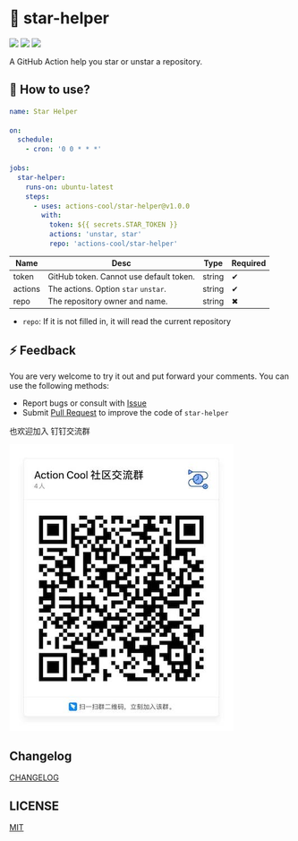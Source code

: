 # 🌟 star-helper

![](https://img.shields.io/github/workflow/status/actions-cool/star-helper/CI?style=flat-square)
[![](https://img.shields.io/badge/marketplace-star--helper-blueviolet?style=flat-square)](https://github.com/marketplace/actions/star-helper)
[![](https://img.shields.io/github/v/release/actions-cool/star-helper?style=flat-square&color=orange)](https://github.com/actions-cool/star-helper/releases)

A GitHub Action help you star or unstar a repository.

## 🚀 How to use?

```yml
name: Star Helper

on:
  schedule:
    - cron: '0 0 * * *'

jobs:
  star-helper:
    runs-on: ubuntu-latest
    steps:
      - uses: actions-cool/star-helper@v1.0.0
        with:
          token: ${{ secrets.STAR_TOKEN }}
          actions: 'unstar, star'
          repo: 'actions-cool/star-helper'
```

| Name | Desc | Type | Required |
| -- | -- | -- | -- |
| token | GitHub token. Cannot use default token. | string | ✔ |
| actions | The actions. Option `star` `unstar`. | string | ✔ |
| repo | The repository owner and name. | string | ✖ |

- `repo`: If it is not filled in, it will read the current repository

## ⚡ Feedback

You are very welcome to try it out and put forward your comments. You can use the following methods:

- Report bugs or consult with [Issue](https://github.com/actions-cool/star-helper/issues)
- Submit [Pull Request](https://github.com/actions-cool/star-helper/pulls) to improve the code of `star-helper`

也欢迎加入 钉钉交流群

![](https://github.com/actions-cool/resources/blob/main/dingding.jpeg?raw=true)

## Changelog

[CHANGELOG](./CHANGELOG.md)

## LICENSE

[MIT](./LICENSE)
